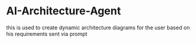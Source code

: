 # AI-Architecture-Agent
this is used to create dynamic architecture diagrams for the user based on his requirements sent via prompt
